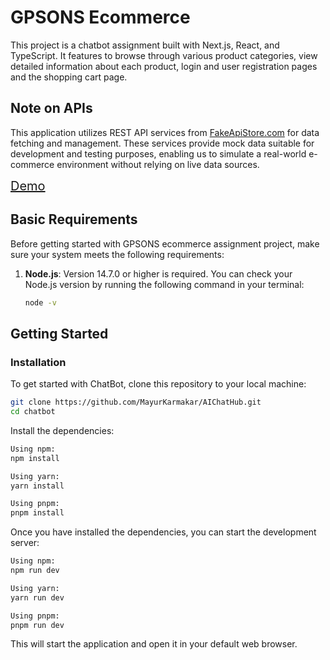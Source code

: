 # GPSONS Ecommerce

This project is a chatbot assignment built with Next.js, React, and TypeScript. It features to browse through various product categories, view detailed information about each product, login and user registration pages and the shopping cart page.

## Note on APIs

This application utilizes REST API services from [FakeApiStore.com](https://fakestoreapi.com/) for data fetching and management. These services provide mock data suitable for development and testing purposes, enabling us to simulate a real-world e-commerce environment without relying on live data sources.

<span style="font-size: 20px;">[Demo](https://gpsons-ecommerce-assignment.vercel.app/)</span>

## Basic Requirements

Before getting started with GPSONS ecommerce assignment project, make sure your system meets the following requirements:

1. **Node.js**: Version 14.7.0 or higher is required. You can check your Node.js version by running the following command in your terminal:

   ```bash
   node -v
   ```

## Getting Started

### Installation

To get started with ChatBot, clone this repository to your local machine:

```bash
git clone https://github.com/MayurKarmakar/AIChatHub.git
cd chatbot
```

Install the dependencies:

```bash
Using npm:
npm install

Using yarn:
yarn install

Using pnpm:
pnpm install
```

Once you have installed the dependencies, you can start the development server:

```bash
Using npm:
npm run dev

Using yarn:
yarn run dev

Using pnpm:
pnpm run dev
```

This will start the application and open it in your default web browser.
